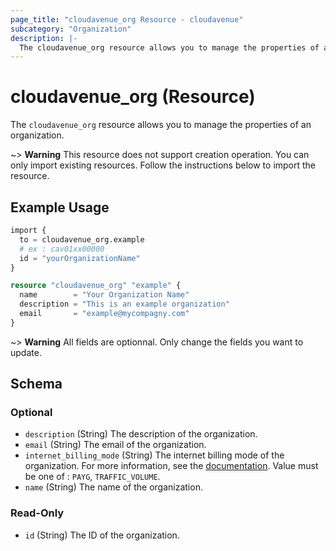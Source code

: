 ```yaml
---
page_title: "cloudavenue_org Resource - cloudavenue"
subcategory: "Organization"
description: |-
  The cloudavenue_org resource allows you to manage the properties of an organization.
---
```


# cloudavenue_org (Resource)

The `cloudavenue_org` resource allows you to manage the properties of an organization.

 ~> **Warning**
 This resource does not support creation operation. You can only import existing resources. Follow the instructions below to import the resource.

## Example Usage

```terraform
import {
  to = cloudavenue_org.example
  # ex : cav01xx00000   
  id = "yourOrganizationName"
}

resource "cloudavenue_org" "example" {
  name        = "Your Organization Name"
  description = "This is an example organization"
  email       = "example@mycompagny.com"
}
```

 ~> **Warning**
 All fields are optionnal. Only change the fields you want to update.

<!-- schema generated by tfplugindocs -->
## Schema

### Optional

- `description` (String) The description of the organization.
- `email` (String) The email of the organization.
- `internet_billing_mode` (String) The internet billing mode of the organization. For more information, see the [documentation](https://cloud.orange-business.com/en/offres/infrastructure-iaas/cloud-avenue/wiki-cloud-avenue/services/internet-access/). Value must be one of : `PAYG`, `TRAFFIC_VOLUME`.
- `name` (String) The name of the organization.

### Read-Only

- `id` (String) The ID of the organization.

